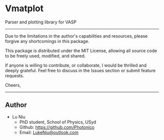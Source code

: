 # Vmatplot

Parser and plotting library for VASP

---

Due to the limitations in the author's capabilities and resources, please forgive any shortcomings in this package.

This package is distributed under the MIT License, allowing all source code to be freely used, modified, and shared.

If anyone is willing to contribute, or collaborate, I would be thrilled and deeply grateful. Feel free to discuss in the Issues section or submit feature requests.

Cheers,

---

## Author

* Lu Niu
  * PhD student, School of Physics, USyd
  * Github: <https://github.com/Photonico>
  * Email: <LukeNiu@outlook.com>
